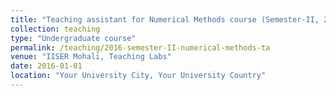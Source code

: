 ```yaml
---
title: "Teaching assistant for Numerical Methods course (Semester-II, 2016-17)"
collection: teaching
type: "Undergraduate course"
permalink: /teaching/2016-semester-II-numerical-methods-ta
venue: "IISER Mohali, Teaching Labs"
date: 2016-01-01
location: "Your University City, Your University Country"
---
```

